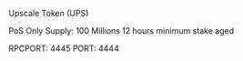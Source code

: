 Upscale Token (UPS)

PoS Only
Supply: 100 Millions 
12 hours minimum stake aged

RPCPORT: 4445
PORT: 4444
